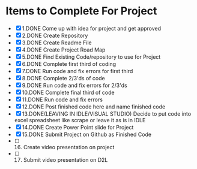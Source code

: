 # Items to Complete For Project
- [X] 1.DONE Come up with idea for project and get approved
- [X] 2.DONE Create Repository
- [X] 3.DONE Create Readme File
- [X] 4.DONE Create Project Road Map
- [X] 5.DONE Find Existing Code/repository to use for Project
- [X] 6.DONE Complete first third of coding
- [X] 7.DONE Run code and fix errors for first third
- [X] 8.DONE Complete 2/3'ds of code
- [X] 9.DONE Run code and fix errors for 2/3'ds
- [X] 10.DONE Complete final third of code
- [X] 11.DONE Run code and fix errors
- [X] 12.DONE Post finished code here and name finished code
- [X] 13.DONE(LEAVING IN IDLE/VISUAL STUDIO) Decide to put code into excel spreadsheet like scrape or leave it as is in IDLE
- [X] 14.DONE Create Power Point slide for Project
- [X] 15.DONE Submit Project on Github as Finished Code
- [ ] 16. Create video presentation on project
- [ ] 17. Submit video presentation on D2L
